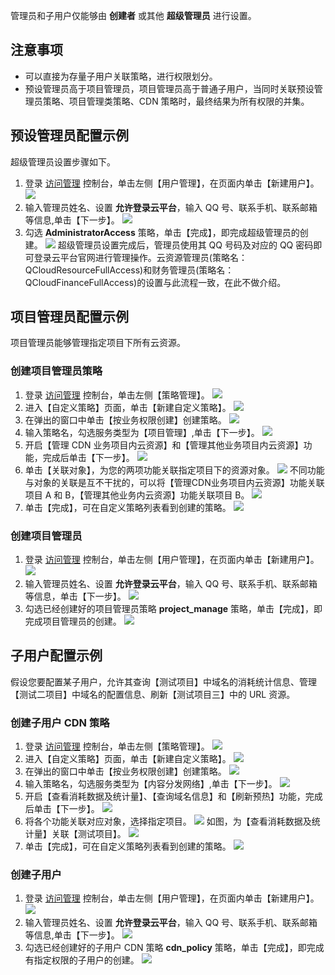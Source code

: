 管理员和子用户仅能够由 **创建者** 或其他 **超级管理员** 进行设置。

## 注意事项
+ 可以直接为存量子用户关联策略，进行权限划分。
+ 预设管理员高于项目管理员，项目管理员高于普通子用户，当同时关联预设管理员策略、项目管理类策略、CDN 策略时，最终结果为所有权限的并集。

## 预设管理员配置示例
超级管理员设置步骤如下。
1. 登录 [访问管理](http://console.tcecqpoc.fsphere.cn/cam) 控制台，单击左侧【用户管理】，在页面内单击【新建用户】。
![](http://imgcache.tcecqpoc.fsphere.cn/image/mc.qcloudimg.com/static/img/3d8ddebadc422c6a19be0f0a04ee2f21/create_user.png)
2. 输入管理员姓名、设置 **允许登录云平台**，输入 QQ 号、联系手机、联系邮箱等信息,单击【下一步】。
![](http://imgcache.tcecqpoc.fsphere.cn/image/mc.qcloudimg.com/static/img/7aa429ae0459a5103278cc4921f6e759/create_child.png)
3. 勾选 **AdministratorAccess** 策略，单击【完成】，即完成超级管理员的创建。
![](http://imgcache.tcecqpoc.fsphere.cn/image/mc.qcloudimg.com/static/img/2177ce9b753b67e9c41563f45a45aab2/child_policy.png)
超级管理员设置完成后，管理员使用其 QQ 号码及对应的 QQ 密码即可登录云平台官网进行管理操作。云资源管理员(策略名：QCloudResourceFullAccess)和财务管理员(策略名：QCloudFinanceFullAccess)的设置与此流程一致，在此不做介绍。

## 项目管理员配置示例
项目管理员能够管理指定项目下所有云资源。
### 创建项目管理员策略
1. 登录 [访问管理](http://console.tcecqpoc.fsphere.cn/cam) 控制台，单击左侧【策略管理】。
![](http://imgcache.tcecqpoc.fsphere.cn/image/mc.qcloudimg.com/static/img/6f3cd3c38bdf918931010a4a9d12a3d8/policy_manage.png)
2. 进入【自定义策略】页面，单击【新建自定义策略】。
![](http://imgcache.tcecqpoc.fsphere.cn/image/mc.qcloudimg.com/static/img/a29b5becbaec002762acb0a304712fc4/create_policy.png)
3. 在弹出的窗口中单击【按业务权限创建】创建策略。
![](http://imgcache.tcecqpoc.fsphere.cn/image/mc.qcloudimg.com/static/img/b6a6e011879dde16de7eede6af3f11f4/policy_way.png)
4. 输入策略名，勾选服务类型为【项目管理】,单击【下一步】。
![](http://imgcache.tcecqpoc.fsphere.cn/image/mc.qcloudimg.com/static/img/c4318a01a3d1304c7422a95b427b093e/service_type.png)
5. 开启【管理 CDN 业务项目内云资源】和【管理其他业务项目内云资源】功能，完成后单击【下一步】。
![](http://imgcache.tcecqpoc.fsphere.cn/image/mc.qcloudimg.com/static/img/dfebfd2e913daef94444793c249ca8aa/policy_function.png)
6. 单击【关联对象】，为您的两项功能关联指定项目下的资源对象。
![](http://imgcache.tcecqpoc.fsphere.cn/image/mc.qcloudimg.com/static/img/fc8846208269614856b381bfbe797a18/policy_link.png)
不同功能与对象的关联是互不干扰的，可以将【管理CDN业务项目内云资源】功能关联项目 A 和 B，【管理其他业务内云资源】功能关联项目 B。
![](http://imgcache.tcecqpoc.fsphere.cn/image/mc.qcloudimg.com/static/img/bb3e54ed615a3b3acb79f2ca4e236a35/policy_link2.png)
7. 单击【完成】，可在自定义策略列表看到创建的策略。
![](http://imgcache.tcecqpoc.fsphere.cn/image/mc.qcloudimg.com/static/img/bb1b980a2048e775d55b924112b6fdbf/create_policy_done.png)

### 创建项目管理员
1. 登录 [访问管理](http://console.tcecqpoc.fsphere.cn/cam) 控制台，单击左侧【用户管理】，在页面内单击【新建用户】。
![](http://imgcache.tcecqpoc.fsphere.cn/image/mc.qcloudimg.com/static/img/3d8ddebadc422c6a19be0f0a04ee2f21/create_user.png)
2. 输入管理员姓名、设置 **允许登录云平台**，输入 QQ 号、联系手机、联系邮箱等信息，单击【下一步】。
![](http://imgcache.tcecqpoc.fsphere.cn/image/mc.qcloudimg.com/static/img/c75f0ccb3c9ce66b65931332f239894b/create_projecet_manager.png)
3. 勾选已经创建好的项目管理员策略 **project_manage** 策略，单击【完成】，即完成项目管理员的创建。
![](http://imgcache.tcecqpoc.fsphere.cn/image/mc.qcloudimg.com/static/img/14a35505579ef55fe56afca5fba09b1b/connect_policy.png)

## 子用户配置示例
假设您要配置某子用户，允许其查询【测试项目】中域名的消耗统计信息、管理【测试二项目】中域名的配置信息、刷新【测试项目三】中的 URL 资源。
### 创建子用户 CDN 策略
1. 登录 [访问管理](http://console.tcecqpoc.fsphere.cn/cam) 控制台，单击左侧【策略管理】。
![](http://imgcache.tcecqpoc.fsphere.cn/image/mc.qcloudimg.com/static/img/6f3cd3c38bdf918931010a4a9d12a3d8/policy_manage.png)
2. 进入【自定义策略】页面，单击【新建自定义策略】。
![](http://imgcache.tcecqpoc.fsphere.cn/image/mc.qcloudimg.com/static/img/a29b5becbaec002762acb0a304712fc4/create_policy.png)
3. 在弹出的窗口中单击【按业务权限创建】创建策略。
![](http://imgcache.tcecqpoc.fsphere.cn/image/mc.qcloudimg.com/static/img/b6a6e011879dde16de7eede6af3f11f4/policy_way.png)
4. 输入策略名，勾选服务类型为【内容分发网络】,单击【下一步】。
![](http://imgcache.tcecqpoc.fsphere.cn/image/mc.qcloudimg.com/static/img/8271a16f69d90b5950a81e42ba73e666/policy_cdn.png)
5. 开启【查看消耗数据及统计量】、【查询域名信息】和【刷新预热】功能，完成后单击【下一步】。
![](http://imgcache.tcecqpoc.fsphere.cn/image/mc.qcloudimg.com/static/img/56f4130ada2854e5f20c400341135e62/cdn_policy_function.png)
6. 将各个功能关联对应对象，选择指定项目。
![](http://imgcache.tcecqpoc.fsphere.cn/image/mc.qcloudimg.com/static/img/b207167ccab51a249d72c8d9edf106ed/connect_object.png)
如图，为【查看消耗数据及统计量】关联【测试项目】。
![](http://imgcache.tcecqpoc.fsphere.cn/image/mc.qcloudimg.com/static/img/e84d64ac3cba90d856fc7a66f7e3c6b6/test_project.png)
7. 单击【完成】，可在自定义策略列表看到创建的策略。
![](http://imgcache.tcecqpoc.fsphere.cn/image/mc.qcloudimg.com/static/img/7488f8fe1eda8d8c8d135b6938699697/cdn_policy_done.png)

### 创建子用户
1. 登录 [访问管理](http://console.tcecqpoc.fsphere.cn/cam) 控制台，单击左侧【用户管理】，在页面内单击【新建用户】。
![](http://imgcache.tcecqpoc.fsphere.cn/image/mc.qcloudimg.com/static/img/3d8ddebadc422c6a19be0f0a04ee2f21/create_user.png)
2. 输入管理员姓名、设置 **允许登录云平台**，输入 QQ 号、联系手机、联系邮箱等信息,单击【下一步】。
![](http://imgcache.tcecqpoc.fsphere.cn/image/mc.qcloudimg.com/static/img/338c331b34378f9de8b38f8afc0c9554/subuser_info.png)
3. 勾选已经创建好的子用户 CDN 策略 **cdn_policy** 策略，单击【完成】，即完成有指定权限的子用户的创建。
![](http://imgcache.tcecqpoc.fsphere.cn/image/mc.qcloudimg.com/static/img/cf548004a888e0bd098b25e04a77dad3/connect_subuser_policy.png)










